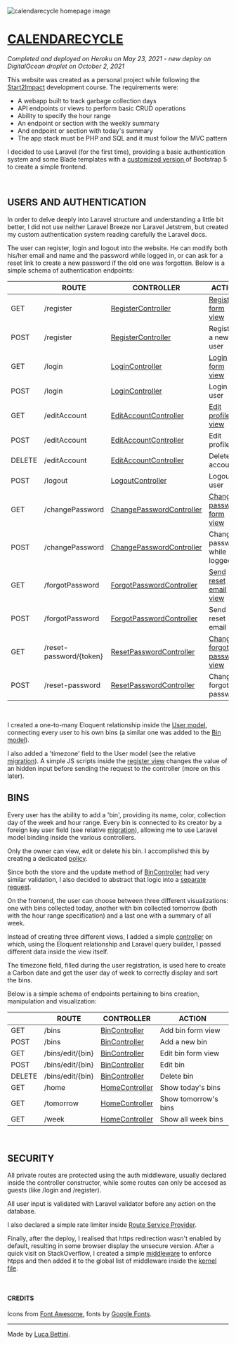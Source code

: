 ![calendarecycle homepage image](https://lucabettini.com/images/calendarecycle_2.jpg)

# [CALENDARECYCLE](https://calendarecycle.lucabettini.com)

<i>Completed and deployed on Heroku on May 23, 2021 - new deploy on DigitalOcean droplet on October 2, 2021</i>

This website was created as a personal project while following the [Start2Impact](https://www.start2impact.it/) development course.
The requirements were:

-   A webapp built to track garbage collection days
-   API endpoints or views to perform basic CRUD operations
-   Ability to specify the hour range
-   An endpoint or section with the weekly summary
-   And endpoint or section with today's summary
-   The app stack must be PHP and SQL and it must follow the MVC pattern

I decided to use Laravel (for the first time), providing a basic authentication system and some Blade templates with a [customized version ](https://github.com/lucabettini/calendarecycle/blob/main/resources/sass/_variables.scss)of Bootstrap 5 to create a simple frontend.

<br>

## USERS AND AUTHENTICATION

In order to delve deeply into Laravel structure and understanding a little bit better, I did not use neither Laravel Breeze nor Laravel Jetstrem, but created my custom authentication system reading carefully the Laravel docs.

The user can register, login and logout into the website. He can modify both his/her email and name and the password while logged in, or can ask for a reset link to create a new password if the old one was forgotten. Below is a simple schema of authentication endpoints:

|        | ROUTE                   | CONTROLLER                                                                                                                                 | ACTION                                                                                                                                  |
| ------ | ----------------------- | ------------------------------------------------------------------------------------------------------------------------------------------ | --------------------------------------------------------------------------------------------------------------------------------------- |
| GET    | /register               | [RegisterController](https://github.com/lucabettini/calendarecycle/blob/main/app/Http/Controllers/Auth/RegisterController.php)             | [Register form view](https://github.com/lucabettini/calendarecycle/blob/main/resources/views/auth/register.blade.php)                   |
| POST   | /register               | [RegisterController](https://github.com/lucabettini/calendarecycle/blob/main/app/Http/Controllers/Auth/RegisterController.php)             | Register a new user                                                                                                                     |
| GET    | /login                  | [LoginController](https://github.com/lucabettini/calendarecycle/blob/main/app/Http/Controllers/Auth/LoginController.php)                   | [Login form view](https://github.com/lucabettini/calendarecycle/blob/main/resources/views/auth/login.blade.php)                         |
| POST   | /login                  | [LoginController](https://github.com/lucabettini/calendarecycle/blob/main/app/Http/Controllers/Auth/LoginController.php)                   | Login user                                                                                                                              |
| GET    | /editAccount            | [EditAccountController](https://github.com/lucabettini/calendarecycle/blob/main/app/Http/Controllers/Auth/EditAccountController.php)       | [Edit profile view](https://github.com/lucabettini/calendarecycle/blob/main/resources/views/auth/edit-profile.blade.php)                |
| POST   | /editAccount            | [EditAccountController](https://github.com/lucabettini/calendarecycle/blob/main/app/Http/Controllers/Auth/EditAccountController.php)       | Edit profile                                                                                                                            |
| DELETE | /editAccount            | [EditAccountController](https://github.com/lucabettini/calendarecycle/blob/main/app/Http/Controllers/Auth/EditAccountController.php)       | Delete account                                                                                                                          |
| POST   | /logout                 | [LogoutController](https://github.com/lucabettini/calendarecycle/blob/main/app/Http/Controllers/Auth/LogoutController.php)                 | Logout user                                                                                                                             |
| GET    | /changePassword         | [ChangePasswordController](https://github.com/lucabettini/calendarecycle/blob/main/app/Http/Controllers/Auth/ChangePasswordController.php) | [Change password form view](https://github.com/lucabettini/calendarecycle/blob/main/resources/views/auth/change-password.blade.php)     |
| POST   | /changePassword         | [ChangePasswordController](https://github.com/lucabettini/calendarecycle/blob/main/app/Http/Controllers/Auth/ChangePasswordController.php) | Change password while logged in                                                                                                         |
| GET    | /forgotPassword         | [ForgotPasswordController](https://github.com/lucabettini/calendarecycle/blob/main/app/Http/Controllers/Auth/ForgotPasswordController.php) | [Send reset email view](https://github.com/lucabettini/calendarecycle/blob/main/resources/views/auth/forgot-password.blade.php)         |
| POST   | /forgotPassword         | [ForgotPasswordController](https://github.com/lucabettini/calendarecycle/blob/main/app/Http/Controllers/Auth/ForgotPasswordController.php) | Send reset email                                                                                                                        |
| GET    | /reset-password/{token} | [ResetPasswordController](https://github.com/lucabettini/calendarecycle/blob/main/app/Http/Controllers/Auth/ResetPasswordController.php)   | [Change forgotten password view](https://github.com/lucabettini/calendarecycle/blob/main/resources/views/auth/reset-password.blade.php) |
| POST   | /reset-password         | [ResetPasswordController](https://github.com/lucabettini/calendarecycle/blob/main/app/Http/Controllers/Auth/ResetPasswordController.php)   | Change forgotten password                                                                                                               |

<br>

I created a one-to-many Eloquent relationship inside the [User model](https://github.com/lucabettini/calendarecycle/blob/main/app/Models/User.php), connecting every user to his own bins (a similar one was added to the [Bin model](https://github.com/lucabettini/calendarecycle/blob/main/app/Models/Bin.php)).

I also added a 'timezone' field to the User model (see the relative [migration](https://github.com/lucabettini/calendarecycle/blob/main/database/migrations/2021_05_14_110503_add_timezone_to_users_table.php)). A simple JS scripts inside the [register view](https://github.com/lucabettini/calendarecycle/blob/main/resources/views/auth/register.blade.php) changes the value of an hidden input before sending the request to the controller (more on this later).

## BINS

Every user has the ability to add a 'bin', providing its name, color, collection day of the week and hour range. Every bin is connected to its creator by a foreign key user field (see relative [migration](https://github.com/lucabettini/calendarecycle/blob/main/database/migrations/2021_05_14_081529_create_bins_table.php)), allowing me to use Laravel model binding inside the various controllers.

Only the owner can view, edit or delete his bin. I accomplished this by creating a dedicated [policy](https://github.com/lucabettini/calendarecycle/blob/main/app/Policies/BinPolicy.php).

Since both the store and the update method of [BinController](https://github.com/lucabettini/calendarecycle/blob/main/app/Http/Controllers/BinController.php) had very similar validation, I also decided to abstract that logic into a [separate request](https://github.com/lucabettini/calendarecycle/blob/main/app/Http/Requests/BinRequest.php).

On the frontend, the user can choose between three different visualizations: one with bins collected today, another with bin collected tomorrow (both with the hour range specification) and a last one with a summary of all week.

Instead of creating three different views, I added a simple [controller](https://github.com/lucabettini/calendarecycle/blob/main/app/Http/Controllers/HomeController.php) on which, using the Eloquent relationship and Laravel query builder, I passed different data inside the view itself.

The timezone field, filled during the user registration, is used here to create a Carbon date and get the user day of week to correctly display and sort the bins.

Below is a simple schema of endpoints pertaining to bins creation, manipulation and visualization:

|        | ROUTE            | CONTROLLER                                                                                                        | ACTION               |
| ------ | ---------------- | ----------------------------------------------------------------------------------------------------------------- | -------------------- |
| GET    | /bins            | [BinController](https://github.com/lucabettini/calendarecycle/blob/main/app/Http/Controllers/BinController.php)   | Add bin form view    |
| POST   | /bins            | [BinController](https://github.com/lucabettini/calendarecycle/blob/main/app/Http/Controllers/BinController.php)   | Add a new bin        |
| GET    | /bins/edit/{bin} | [BinController](https://github.com/lucabettini/calendarecycle/blob/main/app/Http/Controllers/BinController.php)   | Edit bin form view   |
| POST   | /bins/edit/{bin} | [BinController](https://github.com/lucabettini/calendarecycle/blob/main/app/Http/Controllers/BinController.php)   | Edit bin             |
| DELETE | /bins/edit/{bin} | [BinController](https://github.com/lucabettini/calendarecycle/blob/main/app/Http/Controllers/BinController.php)   | Delete bin           |
| GET    | /home            | [HomeController](https://github.com/lucabettini/calendarecycle/blob/main/app/Http/Controllers/HomeController.php) | Show today's bins    |
| GET    | /tomorrow        | [HomeController](https://github.com/lucabettini/calendarecycle/blob/main/app/Http/Controllers/HomeController.php) | Show tomorrow's bins |
| GET    | /week            | [HomeController](https://github.com/lucabettini/calendarecycle/blob/main/app/Http/Controllers/HomeController.php) | Show all week bins   |

<br>

## SECURITY

All private routes are protected using the auth middleware, usually declared inside the controller constructor, while some routes can only be accesed as guests (like /login and /register).

All user input is validated with Laravel validator before any action on the database.

I also declared a simple rate limiter inside [Route Service Provider](https://github.com/lucabettini/calendarecycle/blob/main/app/Providers/RouteServiceProvider.php).

Finally, after the deploy, I realised that https redirection wasn't enabled by default, resulting in some browser display the unsecure version. After a quick visit on StackOverflow, I created a simple [middleware](https://github.com/lucabettini/calendarecycle/blob/main/app/Http/Middleware/EnforceHttps.php) to enforce htpps and then added it to the global list of middleware inside the [kernel file](https://github.com/lucabettini/calendarecycle/blob/main/app/Http/Kernel.php).

<br>

#### CREDITS

Icons from [Font Awesome](https://fontawesome.com/ "Font Awesome"), fonts by [Google Fonts](https://fonts.google.com/ "Google Fonts").

---

Made by [Luca Bettini](https://lucabettini.com).
